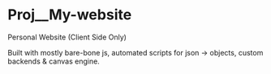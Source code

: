 # Proj__My-website
Personal Website (Client Side Only)

Built with mostly bare-bone js, automated scripts for json -> objects, custom backends & canvas engine.
